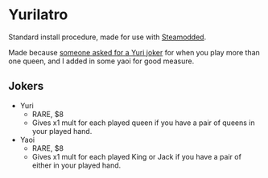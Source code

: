 # Yurilatro

Standard install procedure, made for use with
[Steamodded](https://github.com/Steamodded/smods).

Made because [someone asked for a Yuri joker](https://x.com/hovermyr/status/1880777471764918413)
for when you play more than one queen, and I added in some yaoi for good
measure.

## Jokers

- Yuri
    - RARE, $8
    - Gives x1 mult for each played queen if you have a pair of queens in your played
        hand.
- Yaoi
    - RARE, $8
    - Gives x1 mult for each played King or Jack if you have a pair of either in your
        played hand.
